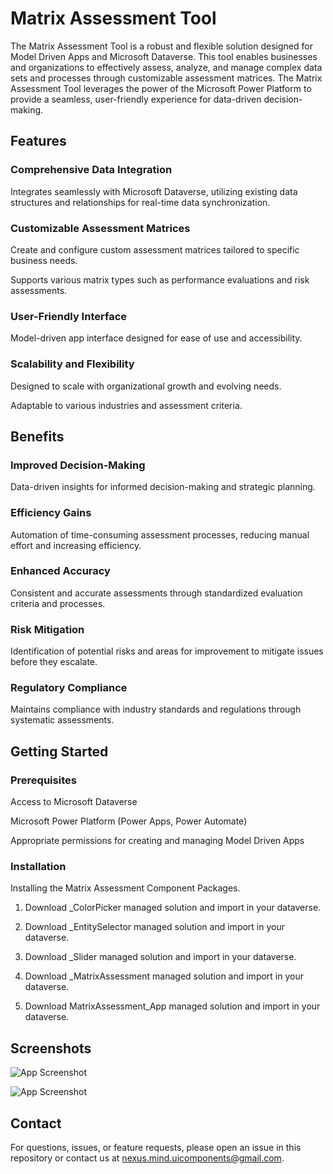 
# Matrix Assessment Tool

The Matrix Assessment Tool is a robust and flexible solution designed for Model Driven Apps and Microsoft Dataverse. This tool enables businesses and organizations to effectively assess, analyze, and manage complex data sets and processes through customizable assessment matrices. The Matrix Assessment Tool leverages the power of the Microsoft Power Platform to provide a seamless, user-friendly experience for data-driven decision-making.


## Features
### Comprehensive Data Integration

Integrates seamlessly with Microsoft Dataverse, utilizing existing data structures and relationships for real-time data synchronization.

### Customizable Assessment Matrices

Create and configure custom assessment matrices tailored to specific business needs.

Supports various matrix types such as performance evaluations and risk assessments.

### User-Friendly Interface
Model-driven app interface designed for ease of use and accessibility.

### Scalability and Flexibility
Designed to scale with organizational growth and evolving needs.

Adaptable to various industries and assessment criteria.

## Benefits
### Improved Decision-Making

Data-driven insights for informed decision-making and strategic planning.

### Efficiency Gains
Automation of time-consuming assessment processes, reducing manual effort and increasing efficiency.

### Enhanced Accuracy
Consistent and accurate assessments through standardized evaluation criteria and processes.

### Risk Mitigation
Identification of potential risks and areas for improvement to mitigate issues before they escalate.

### Regulatory Compliance
Maintains compliance with industry standards and regulations through systematic assessments.

## Getting Started
### Prerequisites
Access to Microsoft Dataverse

Microsoft Power Platform (Power Apps, Power Automate)

Appropriate permissions for creating and managing Model Driven Apps

### Installation
Installing the Matrix Assessment Component Packages.

1) Download _ColorPicker managed solution and import in your dataverse.

2) Download _EntitySelector managed solution and import in your dataverse.

3) Download _Slider managed solution and import in your dataverse.

4) Download _MatrixAssessment managed solution and import in your dataverse.

5) Download MatrixAssessment_App managed solution and import in your dataverse.







## Screenshots

![App Screenshot](https://res.cloudinary.com/pakgarage/image/upload/v1718810209/image_ddqanp.png)

![App Screenshot](https://res.cloudinary.com/pakgarage/image/upload/v1718810304/Screenshot_2024-06-19_201755_mjbnlg.png)



 


## Contact

For questions, issues, or feature requests, please open an issue in this repository or contact us at nexus.mind.uicomponents@gmail.com.
